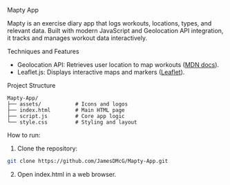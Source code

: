 Mapty App

Mapty is an exercise diary app that logs workouts, locations, types, and relevant data. Built with modern JavaScript and Geolocation API integration, it tracks and manages workout data interactively.

Techniques and Features
- Geolocation API: Retrieves user location to map workouts ([MDN docs](https://developer.mozilla.org/en-US/docs/Web/API/Geolocation_API)).
- Leaflet.js: Displays interactive maps and markers ([Leaflet](https://leafletjs.com/)).

Project Structure
```
Mapty-App/
├── assets/           # Icons and logos
├── index.html        # Main HTML page
├── script.js         # Core app logic
└── style.css         # Styling and layout
```

How to run:

1. Clone the repository:
```bash
git clone https://github.com/JamesDMcG/Mapty-App.git
```
2. Open index.html in a web browser.

